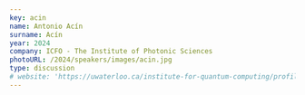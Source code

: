 ```yaml
---
key: acin
name: Antonio Acín
surname: Acín
year: 2024
company: ICFO - The Institute of Photonic Sciences
photoURL: /2024/speakers/images/acin.jpg
type: discussion
# website: 'https://uwaterloo.ca/institute-for-quantum-computing/profiles/norbert-lutkenhaus'
---
```


